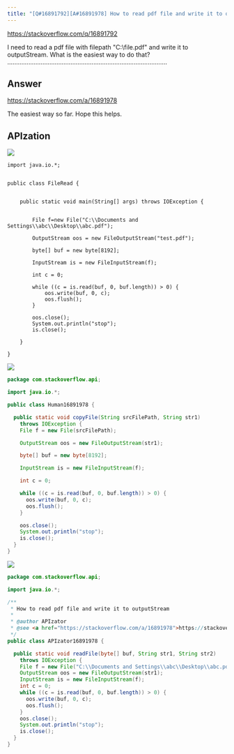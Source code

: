 ```yaml
---
title: "[Q#16891792][A#16891978] How to read pdf file and write it to outputStream"
---
```


https://stackoverflow.com/q/16891792

I need to read a pdf file with filepath &quot;C:\file.pdf&quot; and write it to outputStream. What is the easiest way to do that?
...........................................................................................

## Answer

https://stackoverflow.com/a/16891978

The easiest way so far. Hope this helps.

## APIzation

<div class="code-3columns-row">

<div class="code-3columns-column">

<div><img src="/stackoverflow.png" /></div>

```plain
import java.io.*;


public class FileRead {


    public static void main(String[] args) throws IOException {


        File f=new File("C:\\Documents and Settings\\abc\\Desktop\\abc.pdf");

        OutputStream oos = new FileOutputStream("test.pdf");

        byte[] buf = new byte[8192];

        InputStream is = new FileInputStream(f);

        int c = 0;

        while ((c = is.read(buf, 0, buf.length)) > 0) {
            oos.write(buf, 0, c);
            oos.flush();
        }

        oos.close();
        System.out.println("stop");
        is.close();

    }

}
```

</div>

<div class="code-3columns-column">

<div><img src="/human.png" /></div>

```java
package com.stackoverflow.api;

import java.io.*;

public class Human16891978 {

  public static void copyFile(String srcFilePath, String str1)
    throws IOException {
    File f = new File(srcFilePath);

    OutputStream oos = new FileOutputStream(str1);

    byte[] buf = new byte[8192];

    InputStream is = new FileInputStream(f);

    int c = 0;

    while ((c = is.read(buf, 0, buf.length)) > 0) {
      oos.write(buf, 0, c);
      oos.flush();
    }

    oos.close();
    System.out.println("stop");
    is.close();
  }
}

```

</div>

<div class="code-3columns-column">

<div><img src="/apizator.png" /></div>

```java
package com.stackoverflow.api;

import java.io.*;

/**
 * How to read pdf file and write it to outputStream
 *
 * @author APIzator
 * @see <a href="https://stackoverflow.com/a/16891978">https://stackoverflow.com/a/16891978</a>
 */
public class APIzator16891978 {

  public static void readFile(byte[] buf, String str1, String str2)
    throws IOException {
    File f = new File("C:\\Documents and Settings\\abc\\Desktop\\abc.pdf");
    OutputStream oos = new FileOutputStream(str1);
    InputStream is = new FileInputStream(f);
    int c = 0;
    while ((c = is.read(buf, 0, buf.length)) > 0) {
      oos.write(buf, 0, c);
      oos.flush();
    }
    oos.close();
    System.out.println("stop");
    is.close();
  }
}

```

</div>

</div>